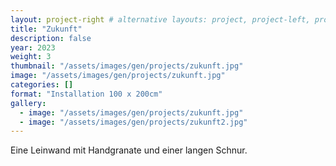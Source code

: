 ```yaml
---
layout: project-right # alternative layouts: project, project-left, project-right, project-top
title: "Zukunft"
description: false
year: 2023
weight: 3
thumbnail: "/assets/images/gen/projects/zukunft.jpg"
image: "/assets/images/gen/projects/zukunft.jpg"
categories: []
format: "Installation 100 x 200cm"
gallery:
  - image: "/assets/images/gen/projects/zukunft.jpg"
  - image: "/assets/images/gen/projects/zukunft2.jpg"
---
```


Eine Leinwand mit Handgranate und einer langen Schnur.